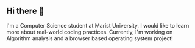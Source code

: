 ## Hi there 👋

I'm a Computer Science student at Marist University.
I would like to learn more about real-world coding practices.
Currently, I'm working on Algorithm analysis and a browser based operating system project!
<!--
**TimFord13/TimFord13** is a ✨ _special_ ✨ repository because its `README.md` (this file) appears on your GitHub profile.

Here are some ideas to get you started:

- 🔭 I’m currently working on ...
- 🌱 I’m currently learning ...
- 👯 I’m looking to collaborate on ...
- 🤔 I’m looking for help with ...
- 💬 Ask me about ...
- 📫 How to reach me: ...
- 😄 Pronouns: ...
- ⚡ Fun fact: ...
-->
